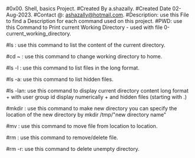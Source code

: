 #0x00. Shell, basics Project.
#Created By a.shazally.
#Created Date 02-Aug-2023.
#Contact @:
ashazally@hotmail.com.
#Description:
use this File to find a Description for each command used on this project.
#PWD:
use this Command to Print current Working Directory - used with file 0-current_working_directory.

#ls :
use this command to list the content of the current directory.

#cd ~ :
use this command to change working directory to home.

#ls -l : 
use this command to list files in the long format.

#ls -a:
use this command to list hidden files.

#ls -lan:
use this command to display current directory content long format + with user group id display numerically + and hidden files (starting with .)

#mkdir :
use this command to make new directory you can specify the location of the new directory by mkdir /tmp/"new directory name"

#mv :
use this command to move file from location to location.

#rm :
use this command to remove/delete file.

#rm -r:
use this command to delete unempty directory.
